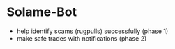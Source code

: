 # Solame-Bot
- help identify scams (rugpulls) successfully (phase 1)
- make safe trades with notifications (phase 2)
